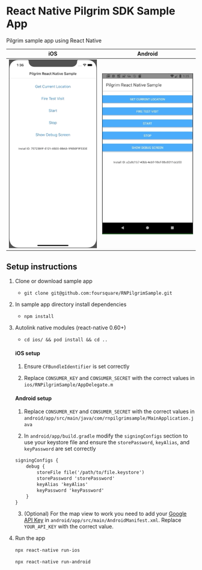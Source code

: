 # React Native Pilgrim SDK Sample App
Pilgrim sample app using React Native

|iOS                |Android                |
|-------------------|-----------------------|
|![](images/ios.gif)|![](images/android.gif)|

## Setup instructions

1. Clone or download sample app
    * `git clone git@github.com:foursquare/RNPilgrimSample.git`
    
2. In sample app directory install dependencies
    * `npm install`

3. Autolink native modules (react-native 0.60+)
    * `cd ios/ && pod install && cd ..`

    #### iOS setup

    1. Ensure `CFBundleIdentifier` is set correctly

    2. Replace `CONSUMER_KEY` and `CONSUMER_SECRET` with the correct values in `ios/RNPilgrimSample/AppDelegate.m`

    #### Android setup

    1. Replace `CONSUMER_KEY` and `CONSUMER_SECRET` with the correct values in `android/app/src/main/java/com/rnpilgrimsample/MainApplication.java`

    2. In `android/app/build.gradle` modify the `signingConfigs` section to use your keystore file and ensure the `storePassword`, `keyAlias`, and `keyPassword` are set correctly

    ```
    signingConfigs {
        debug {
            storeFile file('/path/to/file.keystore')
            storePassword 'storePassword'
            keyAlias 'keyAlias'
            keyPassword 'keyPassword'
        }
    }
    ```

    3. (Optional) For the map view to work you need to add your [Google API Key](https://developers.google.com/maps/documentation/android-sdk/get-api-key) in `android/app/src/main/AndroidManifest.xml`.  Replace `YOUR_API_KEY` with the correct value.

4. Run the app

    `npx react-native run-ios`

    `npx react-native run-android`
